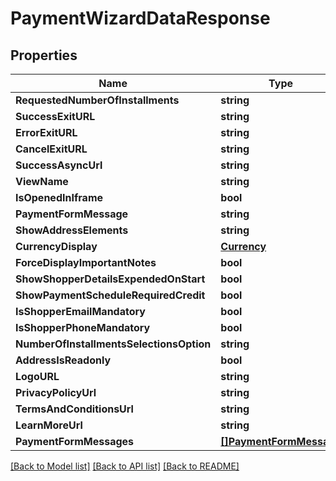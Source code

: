 # PaymentWizardDataResponse

## Properties

Name | Type | Description | Notes
------------ | ------------- | ------------- | -------------
**RequestedNumberOfInstallments** | **string** |  | [optional] 
**SuccessExitURL** | **string** |  | [optional] 
**ErrorExitURL** | **string** |  | [optional] 
**CancelExitURL** | **string** |  | [optional] 
**SuccessAsyncUrl** | **string** |  | [optional] 
**ViewName** | **string** |  | [optional] 
**IsOpenedInIframe** | **bool** |  | 
**PaymentFormMessage** | **string** |  | [optional] 
**ShowAddressElements** | **string** |  | [optional] 
**CurrencyDisplay** | [**Currency**](Currency.md) |  | [optional] 
**ForceDisplayImportantNotes** | **bool** |  | 
**ShowShopperDetailsExpendedOnStart** | **bool** |  | 
**ShowPaymentScheduleRequiredCredit** | **bool** |  | 
**IsShopperEmailMandatory** | **bool** |  | 
**IsShopperPhoneMandatory** | **bool** |  | 
**NumberOfInstallmentsSelectionsOption** | **string** |  | [optional] 
**AddressIsReadonly** | **bool** |  | 
**LogoURL** | **string** |  | [optional] 
**PrivacyPolicyUrl** | **string** |  | [optional] 
**TermsAndConditionsUrl** | **string** |  | [optional] 
**LearnMoreUrl** | **string** |  | [optional] 
**PaymentFormMessages** | [**[]PaymentFormMessage**](PaymentFormMessage.md) |  | [optional] 

[[Back to Model list]](../README.md#documentation-for-models) [[Back to API list]](../README.md#documentation-for-api-endpoints) [[Back to README]](../README.md)


